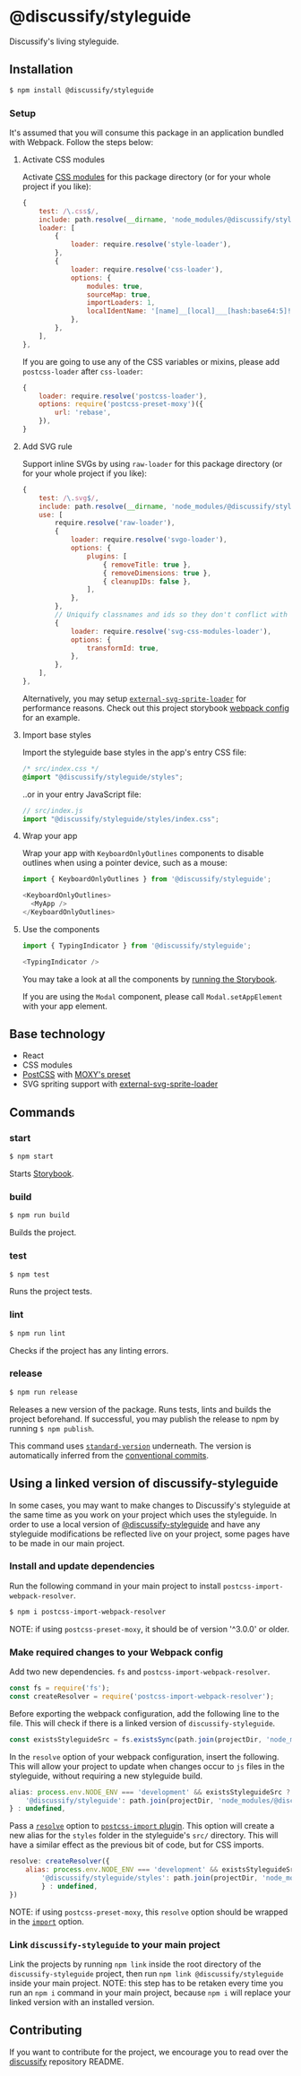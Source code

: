 # @discussify/styleguide

Discussify's living styleguide.


## Installation

```sh
$ npm install @discussify/styleguide
```

### Setup

It's assumed that you will consume this package in an application bundled with Webpack.
Follow the steps below:

1. Activate CSS modules

    Activate [CSS modules](https://github.com/webpack-contrib/css-loader#modules) for this package directory (or for your whole project if you like):

    ```js
    {
        test: /\.css$/,
        include: path.resolve(__dirname, 'node_modules/@discussify/styleguide'),
        loader: [
            {
                loader: require.resolve('style-loader'),
            },
            {
                loader: require.resolve('css-loader'),
                options: {
                    modules: true,
                    sourceMap: true,
                    importLoaders: 1,
                    localIdentName: '[name]__[local]___[hash:base64:5]!',
                },
            },
        ],
    },
    ```

    If you are going to use any of the CSS variables or mixins, please add `postcss-loader` after `css-loader`:

    ```js
    {
        loader: require.resolve('postcss-loader'),
        options: require('postcss-preset-moxy')({
            url: 'rebase',
        }),
    }
    ```

2. Add SVG rule

    Support inline SVGs by using `raw-loader` for this package directory (or for your whole project if you like):

    ```js
    {
        test: /\.svg$/,
        include: path.resolve(__dirname, 'node_modules/@discussify/styleguide'),
        use: [
            require.resolve('raw-loader'),
            {
                loader: require.resolve('svgo-loader'),
                options: {
                    plugins: [
                        { removeTitle: true },
                        { removeDimensions: true },
                        { cleanupIDs: false },
                    ],
                },
            },
            // Uniquify classnames and ids so they don't conflict with each other
            {
                loader: require.resolve('svg-css-modules-loader'),
                options: {
                    transformId: true,
                },
            },
        ],
    },
    ```

    Alternatively, you may setup [`external-svg-sprite-loader`](https://github.com/karify/external-svg-sprite-loader) for performance reasons. Check out this project storybook [webpack config](.storybook/webpack.config.js) for an example.

3. Import base styles

    Import the styleguide base styles in the app's entry CSS file:

    ```css
    /* src/index.css */
    @import "@discussify/styleguide/styles";
    ```

    ..or in your entry JavaScript file:

    ```js
    // src/index.js
    import "@discussify/styleguide/styles/index.css";
    ```

4. Wrap your app

   Wrap your app with `KeyboardOnlyOutlines` components to disable outlines when using a pointer device, such as a mouse:

   ```js
   import { KeyboardOnlyOutlines } from '@discussify/styleguide';

   <KeyboardOnlyOutlines>
     <MyApp />
   </KeyboardOnlyOutlines>
   ```

5. Use the components

    ```js
    import { TypingIndicator } from '@discussify/styleguide';

    <TypingIndicator />
    ```

    You may take a look at all the components by [running the Storybook](https://github.com/ipfs-shipyard/discussify-styleguide#start).

    If you are using the `Modal` component, please call `Modal.setAppElement` with your app element.


## Base technology

- React
- CSS modules
- [PostCSS](https://github.com/postcss/postcss) with [MOXY's preset](https://github.com/moxystudio/postcss-preset-moxy)
- SVG spriting support with [external-svg-sprite-loader](https://github.com/karify/external-svg-sprite-loader)


## Commands

### start

```sh
$ npm start
```

Starts [Storybook](https://storybook.js.org/).

### build

```sh
$ npm run build
```

Builds the project.

### test

```sh
$ npm test
```

Runs the project tests.

### lint

```sh
$ npm run lint
```

Checks if the project has any linting errors.

### release

```sh
$ npm run release
```

Releases a new version of the package. Runs tests, lints and builds the project beforehand. If successful, you may publish the release to npm by running `$ npm publish`.

This command uses [`standard-version`](https://github.com/conventional-changelog/standard-version) underneath. The version is automatically inferred from the [conventional commits](https://conventionalcommits.org/).

## Using a linked version of discussify-styleguide

In some cases, you may want to make changes to Discussify's styleguide at the same time as you work on your project which uses the styleguide. In order to use a local version of [@discussify-styleguide](https://github.com/ipfs-shipyard/discussify-styleguide) and have any styleguide modifications be reflected live on your project, some pages have to be made in our main project.

### Install and update dependencies

Run the following command in your main project to install `postcss-import-webpack-resolver`.

```sh
$ npm i postcss-import-webpack-resolver
```

NOTE: if using `postcss-preset-moxy`, it should be of version '^3.0.0' or older.

### Make required changes to your Webpack config

Add two new dependencies. `fs` and `postcss-import-webpack-resolver`.

```js
const fs = require('fs');
const createResolver = require('postcss-import-webpack-resolver');
```

Before exporting the webpack configuration, add the following line to the file. This will check if there is a linked version of `discussify-styleguide`.

```js
const existsStyleguideSrc = fs.existsSync(path.join(projectDir, 'node_modules/@discussify/styleguide/src'));
```

In the `resolve` option of your webpack configuration, insert the following. This will allow your project to update when changes occur to `js` files in the styleguide, without requiring a new styleguide build.

```js
alias: process.env.NODE_ENV === 'development' && existsStyleguideSrc ? {
    '@discussify/styleguide': path.join(projectDir, 'node_modules/@discussify/styleguide/src'),
} : undefined,
```

Pass a [`resolve`](https://github.com/postcss/postcss-import#resolve) option to [`postcss-import` plugin](https://github.com/postcss/postcss-import). This option will create a new alias for the `styles` folder in the styleguide's `src/` directory. This will have a similar effect as the previous bit of code, but for CSS imports.

```js
resolve: createResolver({
    alias: process.env.NODE_ENV === 'development' && existsStyleguideSrc ? {
        '@discussify/styleguide/styles': path.join(projectDir, 'node_modules/@discussify/styleguide/src/styles'),
        } : undefined,
})
```

NOTE: if using `postcss-preset-moxy`, this `resolve` option should be wrapped in the [`import`](https://github.com/moxystudio/postcss-preset-moxy#usage) option.


### Link `discussify-styleguide` to your main project

Link the projects by running `npm link` inside the root directory of the `discussify-styleguide` project, then run `npm link @discussify/styleguide` inside your main project. NOTE: this step has to be retaken every time you run an `npm i` command in your main project, because `npm i` will replace your linked version with an installed version.


## Contributing

If you want to contribute for the project, we encourage you to read over the [discussify](https://github.com/ipfs-shipyard/discussify) repository README.
